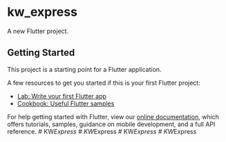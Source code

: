 # kw_express

A new Flutter project.

## Getting Started

This project is a starting point for a Flutter application.

A few resources to get you started if this is your first Flutter project:

- [Lab: Write your first Flutter app](https://flutter.dev/docs/get-started/codelab)
- [Cookbook: Useful Flutter samples](https://flutter.dev/docs/cookbook)

For help getting started with Flutter, view our
[online documentation](https://flutter.dev/docs), which offers tutorials,
samples, guidance on mobile development, and a full API reference.
#   K W _ E x p r e s s  
 #   K W _ E x p r e s s  
 #   K W _ E x p r e s s  
 #   K W _ E x p r e s s  
 